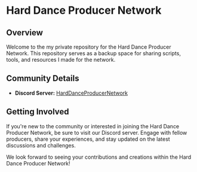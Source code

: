 # Hard Dance Producer Network

## Overview

Welcome to the my private repository for the Hard Dance Producer Network. This repository serves as a backup space for sharing scripts, tools, and resources I made for the network.

## Community Details

- **Discord Server:** [HardDanceProducerNetwork](https://discord.gg/UytMWCzPDr)

## Getting Involved

If you're new to the community or interested in joining the Hard Dance Producer Network, be sure to visit our Discord server. Engage with fellow producers, share your experiences, and stay updated on the latest discussions and challenges.

We look forward to seeing your contributions and creations within the Hard Dance Producer Network!


